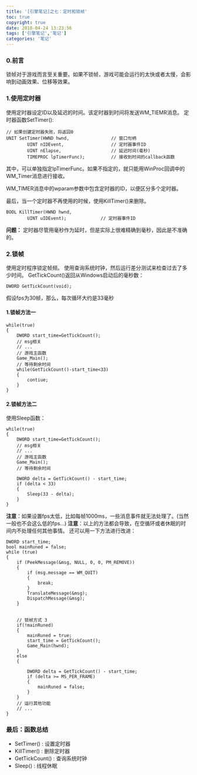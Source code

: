 ```yaml
---
title: '[引擎笔记]之七：定时和锁帧'
toc: true
copyright: true
date: 2018-04-24 13:23:56
tags: ['引擎笔记','笔记']
categories: '笔记'
---
```


### 0.前言
锁帧对于游戏而言至关重要。如果不锁帧，游戏可能会运行的太快或者太慢，会影响到动画效果、位移等效果。

<!--more-->

### 1.使用定时器
使用定时器设定ID以及延迟的时间。该定时器到时间将发送WM_TIEMR消息。
定时器函数SetTimer():
```
// 如果创建定时器失败，将返回0
UNIT SetTimer(HWND hwnd,                // 窗口句柄
        UINT nIDEvent,                  // 定时器事件ID
        UINT nElapse,                   // 延迟时间(毫秒)
        TIMEPROC lpTimerFunc);          // 接收到时间的callback函数
```
其中，可以单独指定lpTimerFunc。如果不指定的，就只能用WinProc回调中的WM_Timer消息进行接收。

WM_TIMER消息中的wparam参数中包含定时器的ID，以便区分多个定时器。

最后，当一个定时器不再使用的时候，使用KillTimer()来删除。
```
BOOL KillTimer(HWND hwnd,
        UINT uIDEvent);             // 定时器事件ID
```

**问题：**
定时器尽管用毫秒作为延时，但是实际上很难精确到毫秒，因此是不准确的。

### 2.锁帧

使用定时程序锁定帧频。
使用查询系统时钟，然后运行差分测试来检查过去了多少时间。
GetTickCount()返回从Windows启动后的毫秒数：
```
DWORD GetTickCount(void);
```
假设fps为30帧，那么，每次循环大约是33毫秒

#### 1.锁帧方法一
```
while(true)
{
    DWORD start_time=GetTickCount();
    // msg相关
    // ...
    // 游戏主函数
    Game_Main();
    // 等待剩余时间
    while(GetTickCount()-start_time<33)
    {
        contiue;
    }
}
```

#### 2.锁帧方法二
使用Sleep函数：
```
while(true)
{
    DWORD start_time=GetTickCount();
    // msg相关
    // ...
    // 游戏主函数
    Game_Main();
    // 等待剩余时间
    
	DWORD delta = GetTickCount() - start_time;
	if (delta < 33)
	{
		Sleep(33 - delta);
	}
}
```

**注意**：如果设置fps太低，比如每帧1000ms，一些消息事件就无法处理了。(当然一般也不会这么低的fps...)
**注意**：以上的方法都会导致，在空循环或者休眠的时间内不处理任何其他事情。
还可以用一下方法进行改进：
```
DWORD start_time;
bool mainRuned = false;
while (true)
{
    if (PeekMessage(&msg, NULL, 0, 0, PM_REMOVE))
    {
        if (msg.message == WM_QUIT)
        {
            break;
        }
        TranslateMessage(&msg);
        DispatchMessage(&msg);
    }


    // 锁帧方式 3
    if(!mainRuned)
    {
        mainRuned = true;
        start_time = GetTickCount();
        Game_Main(hwnd);
    }
    else
    {

        DWORD delta = GetTickCount() - start_time;
        if (delta >= MS_PER_FRAME)
        {
            mainRuned = false;
        }
    }
    // 运行其他功能
    // ...
}

```


### 最后：函数总结
- SetTimer()        : 设置定时器
- KillTimer()       : 删除定时器
- GetTickCount()    : 查询系统时钟
- Sleep()           : 线程休眠
